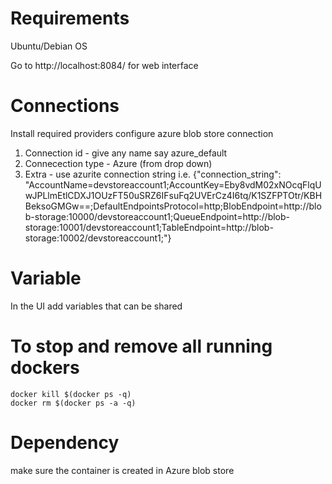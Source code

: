 # Requirements
Ubuntu/Debian OS

Go to http://localhost:8084/ for web interface


# Connections
Install required providers
configure azure blob store connection

  1. Connection id - give any name say azure_default
  2. Connecection type - Azure (from drop down)
  3. Extra - use azurite connection string i.e. 
    {"connection_string": "AccountName=devstoreaccount1;AccountKey=Eby8vdM02xNOcqFlqUwJPLlmEtlCDXJ1OUzFT50uSRZ6IFsuFq2UVErCz4I6tq/K1SZFPTOtr/KBHBeksoGMGw==;DefaultEndpointsProtocol=http;BlobEndpoint=http://blob-storage:10000/devstoreaccount1;QueueEndpoint=http://blob-storage:10001/devstoreaccount1;TableEndpoint=http://blob-storage:10002/devstoreaccount1;"}
  

# Variable
In the UI add variables that can be shared

# To stop and remove all running dockers
```
docker kill $(docker ps -q)
docker rm $(docker ps -a -q)
```


# Dependency
make sure the container is created in Azure blob store

